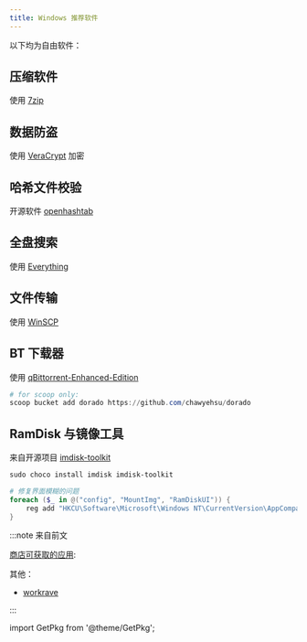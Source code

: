 ```yaml
---
title: Windows 推荐软件
---
```


以下均为自由软件：

## 压缩软件

使用 [7zip](https://www.7-zip.org/download.html)

<GetPkg name="7zip" choco scoop winget="7zip.7zip" />

## 数据防盗

使用 [VeraCrypt](https://www.veracrypt.fr/en/Downloads.html) 加密

<GetPkg name="veracrypt" choco winget />

## 哈希文件校验

开源软件 [openhashtab](https://github.com/namazso/OpenHashTab)

<GetPkg name="openhashtab" winget choco />

## 全盘搜索

使用 [Everything](https://www.voidtools.com/zh-cn/downloads/#:~:text=%E4%B8%8B%E8%BD%BD%E7%B2%BE%E7%AE%80%E7%89%88%E5%AE%89%E8%A3%85%E7%89%88%E6%9C%AC%2064%20%E4%BD%8D)

<GetPkg winget="voidtools.Everything.Lite" choco="everything" />

## 文件传输

使用 [WinSCP](https://winscp.net/eng/index.php)

<GetPkg name="winscp" winget choco />

## BT 下载器

使用 [qBittorrent-Enhanced-Edition](https://github.com/c0re100/qBittorrent-Enhanced-Edition)

  ```powershell
  # for scoop only:
  scoop bucket add dorado https://github.com/chawyehsu/dorado
  ```

<GetPkg name="qbittorrent-enhanced" choco scoop/>

## RamDisk 与镜像工具

来自开源项目 [imdisk-toolkit](https://sourceforge.net/projects/imdisk-toolkit/)

```powershell
sudo choco install imdisk imdisk-toolkit

# 修复界面模糊的问题
foreach ($_ in @("config", "MountImg", "RamDiskUI")) {
    reg add "HKCU\Software\Microsoft\Windows NT\CurrentVersion\AppCompatFlags\Layers" /v "C:\Program Files\ImDisk\$_.exe" /t REG_SZ /f /d "~ HIGHDPIAWARE"
}

```

:::note 来自前文

[商店可获取的应用](../store):

<GetPkg name="auto-dark-mode" choco />

其他：

- <a href="/docs/software/workrave" target="_blank">workrave</a>

:::

import GetPkg from '@theme/GetPkg';
